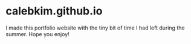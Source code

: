 # calebkim.github.io
I made this portfolio website with the tiny bit of time I had left during the summer. Hope you enjoy!
